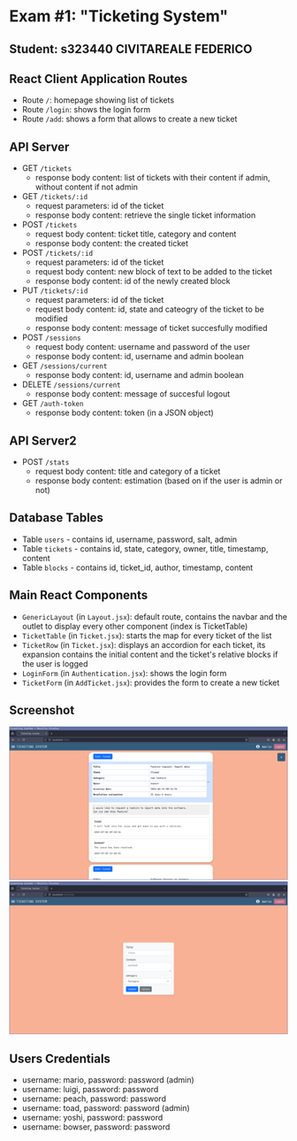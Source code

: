 # Exam #1: "Ticketing System"
## Student: s323440   CIVITAREALE FEDERICO 

## React Client Application Routes

- Route `/`: homepage showing list of tickets
- Route `/login`: shows the login form
- Route `/add`: shows a form that allows to create a new ticket

## API Server

- GET `/tickets`
  - response body content: list of tickets with their content if admin, without content if not admin
- GET `/tickets/:id`
  - request parameters: id of the ticket
  - response body content: retrieve the single ticket information
- POST `/tickets`
  - request body content: ticket title, category and content
  - response body content: the created ticket
- POST `/tickets/:id`
  - request parameters: id of the ticket
  - request body content: new block of text to be added to the ticket
  - response body content: id of the newly created block
- PUT `/tickets/:id`
  - request parameters: id of the ticket
  - request body content: id, state and cateogry of the ticket to be modified
  - response body content: message of ticket succesfully modified
- POST `/sessions`
  - request body content: username and password of the user
  - response body content: id, username and admin boolean
- GET `/sessions/current`
  - response body content: id, username and admin boolean
- DELETE `/sessions/current`
  - response body content: message of succesful logout
- GET `/auth-token`
  - response body content: token (in a JSON object)

## API Server2

- POST `/stats`
  - request body content: title and category of a ticket
  - response body content: estimation (based on if the user is admin or not)

## Database Tables

- Table `users` - contains id, username, password, salt, admin
- Table `tickets` - contains id, state, category, owner, title, timestamp, content
- Table `blocks` - contains id, ticket_id, author, timestamp, content

## Main React Components

- `GenericLayout` (in `Layout.jsx`): default route, contains the navbar and the outlet to display every other component (index is TicketTable)
- `TicketTable` (in `Ticket.jsx`): starts the map for every ticket of the list
- `TicketRow` (in `Ticket.jsx`): displays an accordion for each ticket, its expansion contains the initial content and the ticket's relative blocks if the user is logged
- `LoginForm` (in `Authentication.jsx`): shows the login form
- `TicketForm` (in `AddTicket.jsx`): provides the form to create a new ticket

## Screenshot

![Home Screenshot](./img/home_screenshot.png)
![Form Screenshot](./img/form_screenshot.png)

## Users Credentials

- username: mario, password: password (admin)
- username: luigi, password: password
- username: peach, password: password
- username: toad, password: password (admin)
- username: yoshi, password: password
- username: bowser, password: password
